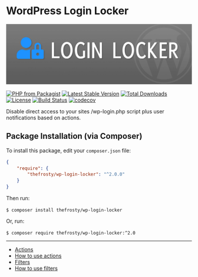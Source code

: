 # WordPress Login Locker

![Login Locker](.github/wp-login-locker.jpg?raw=true "WordPress Login Locker")

[![PHP from Packagist](https://img.shields.io/packagist/php-v/thefrosty/wp-login-locker.svg)]()
[![Latest Stable Version](https://img.shields.io/packagist/v/thefrosty/wp-login-locker.svg)](https://packagist.org/packages/thefrosty/wp-login-locker)
[![Total Downloads](https://img.shields.io/packagist/dt/thefrosty/wp-login-locker.svg)](https://packagist.org/packages/thefrosty/wp-login-locker)
[![License](https://img.shields.io/packagist/l/thefrosty/wp-login-locker.svg)](https://packagist.org/thefrosty/thefrosty/wp-login-locker)
[![Build Status](https://travis-ci.org/thefrosty/wp-login-locker.svg?branch=master)](https://travis-ci.org/thefrosty/wp-login-locker)
[![codecov](https://codecov.io/gh/thefrosty/wp-login-locker/branch/develop/graph/badge.svg)](https://codecov.io/gh/thefrosty/wp-login-locker)

Disable direct access to your sites /wp-login.php script plus user notifications based on actions.

## Package Installation (via Composer)

To install this package, edit your `composer.json` file:
```json
{
    "require": {
        "thefrosty/wp-login-locker": "^2.0.0"
    }
}
```
Then run:

`$ composer install thefrosty/wp-login-locker`

Or, run:

`$ composer require thefrosty/wp-login-locker:^2.0`

-----

- [Actions](#actions)
- [How to use actions](#how-to-use-actions)
- [Filters](#filters)
- [How to use filters](#how-to-use-filters)

